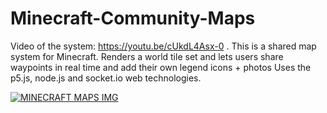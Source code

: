 # Minecraft-Community-Maps
Video of the system: https://youtu.be/cUkdL4Asx-0 . This is a shared map system for Minecraft. Renders a world tile set and lets users share waypoints in real time and add their own legend icons + photos   Uses the p5.js, node.js and socket.io web technologies. 

[![MINECRAFT MAPS IMG](https://img.youtube.com/vi/cUkdL4Asx-0/0.jpg)](https://www.youtube.com/watch?v=cUkdL4Asx-0)

